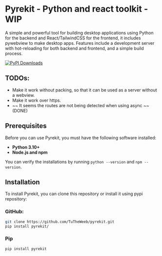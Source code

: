 # Pyrekit - Python and react toolkit - WIP

A simple and powerful tool for building desktop applications using Python for the backend and React/TailwindCSS for the frontend, it includes pywebview to make desktop apps. Features include a development server with hot-reloading for both backend and frontend, and a simple build process.

[![PyPI Downloads](https://static.pepy.tech/personalized-badge/pyrekit?period=total&units=INTERNATIONAL_SYSTEM&left_color=BLACK&right_color=BRIGHTGREEN&left_text=Total+downloads)](https://pepy.tech/projects/pyrekit)

## TODOs:
- Make it work without packing, so that it can be used as a server without a webview.
- Make it work over https.
- ~~ It seems the routes are not being detected when using async ~~ (DONE)

## Prerequisites

Before you can use Pyrekit, you must have the following software installed:

- **Python 3.10+**
- **Node.js and npm**

You can verify the installations by running `python --version` and `npm --version`.

## Installation

To install Pyrekit, you can clone this repository or install it using pypi repository:

### GitHub:
```bash
git clone https://github.com/TuTheWeeb/pyrekit.git
pip install pyrekit/
```

### Pip
```bash
pip install pyrekit
```
